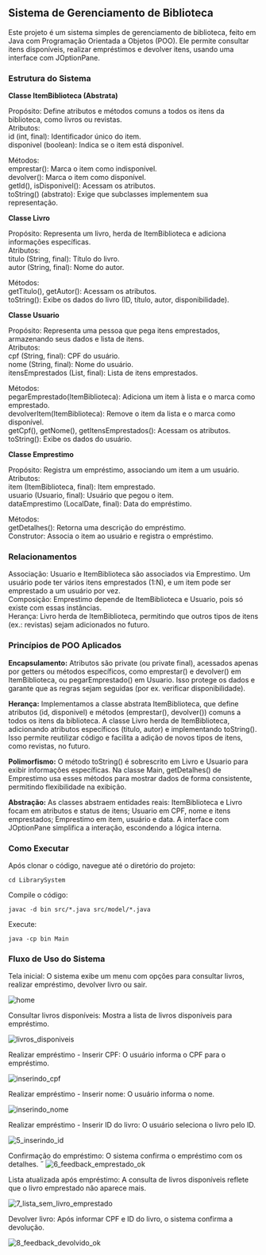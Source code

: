 ## Sistema de Gerenciamento de Biblioteca

Este projeto é um sistema simples de gerenciamento de biblioteca, feito em Java com Programação Orientada a Objetos (POO). Ele permite consultar itens disponíveis, realizar empréstimos e devolver itens, usando uma interface com JOptionPane.

### Estrutura do Sistema

**Classe ItemBiblioteca (Abstrata)**

Propósito: Define atributos e métodos comuns a todos os itens da biblioteca, como livros ou revistas.  
Atributos:  
id (int, final): Identificador único do item.  
disponivel (boolean): Indica se o item está disponível.

Métodos:  
emprestar(): Marca o item como indisponível.  
devolver(): Marca o item como disponível.  
getId(), isDisponivel(): Acessam os atributos.  
toString() (abstrato): Exige que subclasses implementem sua representação.

**Classe Livro**

Propósito: Representa um livro, herda de ItemBiblioteca e adiciona informações específicas.  
Atributos:  
titulo (String, final): Título do livro.  
autor (String, final): Nome do autor.

Métodos:  
getTitulo(), getAutor(): Acessam os atributos.  
toString(): Exibe os dados do livro (ID, título, autor, disponibilidade).

**Classe Usuario** 

Propósito: Representa uma pessoa que pega itens emprestados, armazenando seus dados e lista de itens.  
Atributos:  
cpf (String, final): CPF do usuário.  
nome (String, final): Nome do usuário.  
itensEmprestados (List, final): Lista de itens emprestados.

Métodos:  
pegarEmprestado(ItemBiblioteca): Adiciona um item à lista e o marca como emprestado.  
devolverItem(ItemBiblioteca): Remove o item da lista e o marca como disponível.  
getCpf(), getNome(), getItensEmprestados(): Acessam os atributos.  
toString(): Exibe os dados do usuário.

**Classe Emprestimo**

Propósito: Registra um empréstimo, associando um item a um usuário.  
Atributos:  
item (ItemBiblioteca, final): Item emprestado.  
usuario (Usuario, final): Usuário que pegou o item.  
dataEmprestimo (LocalDate, final): Data do empréstimo.

Métodos:  
getDetalhes(): Retorna uma descrição do empréstimo.  
Construtor: Associa o item ao usuário e registra o empréstimo.

### Relacionamentos

Associação: Usuario e ItemBiblioteca são associados via Emprestimo. Um usuário pode ter vários itens emprestados (1:N), e um item pode ser emprestado a um usuário por vez.  
Composição: Emprestimo depende de ItemBiblioteca e Usuario, pois só existe com essas instâncias.  
Herança: Livro herda de ItemBiblioteca, permitindo que outros tipos de itens (ex.: revistas) sejam adicionados no futuro.

### Princípios de POO Aplicados

**Encapsulamento:** Atributos são private (ou private final), acessados apenas por getters ou métodos específicos, como emprestar() e devolver() em ItemBiblioteca, ou pegarEmprestado() em Usuario. Isso protege os dados e garante que as regras sejam seguidas (por ex. verificar disponibilidade).

**Herança:** Implementamos a classe abstrata ItemBiblioteca, que define atributos (id, disponivel) e métodos (emprestar(), devolver()) comuns a todos os itens da biblioteca. A classe Livro herda de ItemBiblioteca, adicionando atributos específicos (titulo, autor) e implementando toString(). Isso permite reutilizar código e facilita a adição de novos tipos de itens, como revistas, no futuro.

**Polimorfismo:** O método toString() é sobrescrito em Livro e Usuario para exibir informações específicas. Na classe Main, getDetalhes() de Emprestimo usa esses métodos para mostrar dados de forma consistente, permitindo flexibilidade na exibição.

**Abstração:** As classes abstraem entidades reais: ItemBiblioteca e Livro focam em atributos e status de itens; Usuario em CPF, nome e itens emprestados; Emprestimo em item, usuário e data. A interface com JOptionPane simplifica a interação, escondendo a lógica interna.


### Como Executar

Após clonar o código, navegue até o diretório do projeto:

```
cd LibrarySystem
```

Compile o código:

```
javac -d bin src/*.java src/model/*.java
```

Execute:

```
java -cp bin Main
```

### Fluxo de Uso do Sistema

Tela inicial: O sistema exibe um menu com opções para consultar livros, realizar empréstimo, devolver livro ou sair.

![home](prints/1_home.png)

Consultar livros disponíveis: Mostra a lista de livros disponíveis para empréstimo.

![livros_disponiveis](prints/2_livros_disponiveis.png)

Realizar empréstimo - Inserir CPF: O usuário informa o CPF para o empréstimo.

![inserindo_cpf](prints/3_inserindo_cpf.png)

Realizar empréstimo - Inserir nome: O usuário informa o nome.

![inserindo_nome](prints/4_inserindo_nome.png)

Realizar empréstimo - Inserir ID do livro: O usuário seleciona o livro pelo ID.

![5_inserindo_id](prints/5_inserindo_id.png)

Confirmação do empréstimo: O sistema confirma o empréstimo com os detalhes.
˝
![6_feedback_emprestado_ok](prints/6_feedback_emprestado_ok.png)

Lista atualizada após empréstimo: A consulta de livros disponíveis reflete que o livro emprestado não aparece mais.

![7_lista_sem_livro_emprestado](prints/7_lista_sem_livro_emprestado.png)

Devolver livro: Após informar CPF e ID do livro, o sistema confirma a devolução.

![8_feedback_devolvido_ok](prints/8_feedback_devolvido_ok.png)

